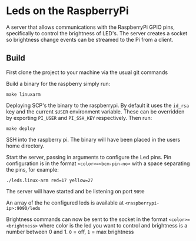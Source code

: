 # Leds on the RaspberryPi

A server that allows communications with the RaspberryPi GPIO pins, specifically to control the brightness of LED's. The server creates a socket so brightness change events can be streamed to the Pi from a client. 

## Build
First clone the project to your machine via the usual git commands

Build a binary for the raspberry simply run:
```
make linuxarm
```
Deploying SCP's the binary to the raspberrypi. By default it uses the `id_rsa` key and the current `$USER` environment variable. These can be overridden by exporting `PI_USER` and `PI_SSH_KEY` respectively. Then run:
```
make deploy
```

SSH into the raspberry pi. The binary will have been placed in the users home directory.

Start the server, passing in arguments to configure the Led pins. Pin configuration is in the format `<color>=<bcm-pin-no>` with a space separating the pins, for example:
```
./leds.linux-arm red=17 yellow=27
```
The server will have started and be listening on port `9090`

An array of the he configured leds is available at `<raspberrypi-ip>:9090/leds`

Brightness commands can now be sent to the socket in the format `<color>=<brightness>` where color is the led you want to control and brightness is a number between 0 and 1. `0` = off, `1` = max brightness

